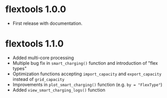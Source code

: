 # flextools 1.0.0

* First release with documentation.


# flextools 1.1.0

* Added multi-core processing
* Multiple bug fix in `smart_charging()` function and introduction of "flex types" 
* Optimization functions accepting `import_capacity` and `export_capacity` instead of `grid_capacity`
* Improvements in `plot_smart_charging()` function (e.g. `by = "FlexType"`)
* Added `view_smart_charging_logs()` function


